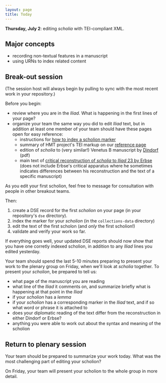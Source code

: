 ```yaml
---
layout: page
title: Today
---
```


**Thursday, July 2**: editing *scholia* with TEI-compliant XML.


##  Major concepts

- recording non-textual features in a manuscript
- using URNs to index related content


## Break-out session



(The session host will always begin by pulling to sync with the most recent work in your repository.)

Before you begin:

- review where you are in the *Iliad*. What is happening in the first lines of your page?
- organize your team the same way you did to edit *Iliad* text, but in addition at least one member of your team should have these pages open for easy reference:
    - instructions for [how to index a scholion marker](https://github.com/neelsmith/transmission-evolution/wiki/Recording-non-textual-features)
    - summary of HMT project's TEI markup on our [reference page](https://homermultitext.github.io/se2020/references/)
    - edition of *scholia* to (very similar!) Venetus B manuscript by [Dindorf](http://www.homermultitext.org/pd-pdfs/Dindorf-v4.pdf) (pdf)
    - main text of [critical reconstruction of *scholia* to *Iliad* 23 by Erbse](https://neelsmith.github.io/transmission-evolution/iliad23-scholia-wh/iliad23.html) (does not include Erbse's critical apparatus where he sometimes indicates differences between his reconstruction and the text of a specific manuscript)



As you edit your first scholion, feel free to message for consultation with people in other breakout teams.





Then:

1. create a DSE record for the first *scholion* on your page (in your repository's `dse` directory).
2. index the marker for your *scholion* (in the `collections-data` directory)
3. edit the text of the first scholon (and *only* the first scholion!)
4. validate and verify your work so far.  

If everything goes well, your updated DSE reports should now show that you have one corretly indexed scholion, in addition to any *Iliad* lines you edited yesterday.

Your team should spend the last 5-10 minutes preparing to present your work to the plenary group on Friday, when we'll look at *scholia* together.  To present your *scholion*, be prepared to tell us:

- what page of the manuscript you are reading
- what line of the *Iliad* it comments on, and summarize briefly what is happening at that point in the *Iliad*
- if your *scholion* has a *lemma*
- if your *scholion* has a corresponding marker in the *Iliad* text, and if so what word or phrase it is attached to
- does your diplomatic reading of the text differ from the reconstruction in either Dindorf or Erbse?
- anything you were able to work out about the syntax and meaning of the scholion


## Return to plenary session

Your team should be prepared to summarize your work today. What was the most challenging part of editing your scholion?

On Friday, your team will present your scholion to the whole group in more detail.
